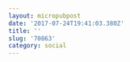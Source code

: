 ```yaml
---
layout: micropubpost
date: '2017-07-24T19:41:03.380Z'
title: ''
slug: '70863'
category: social
---
```


